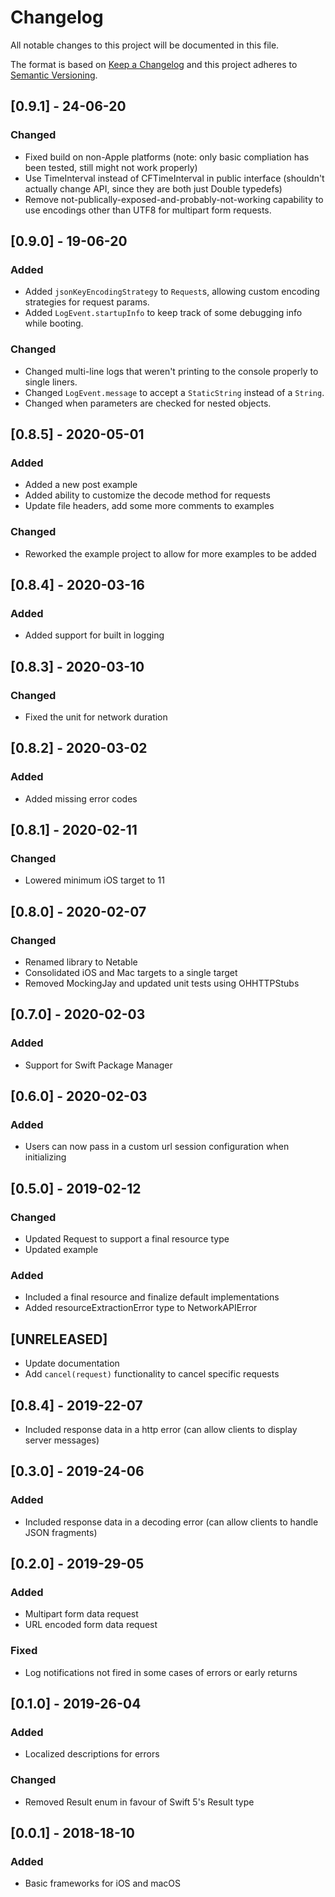 # Changelog
All notable changes to this project will be documented in this file.

The format is based on [Keep a Changelog](http://keepachangelog.com/en/1.0.0/)
and this project adheres to [Semantic Versioning](http://semver.org/spec/v2.0.0.html).

## [0.9.1] - 24-06-20
### Changed
- Fixed build on non-Apple platforms (note: only basic compliation has been tested, still might not work properly)
- Use TimeInterval instead of CFTimeInterval in public interface (shouldn't actually change API, since they are both just Double typedefs)
- Remove not-publically-exposed-and-probably-not-working capability to use encodings other than UTF8 for multipart form requests.

## [0.9.0] - 19-06-20
### Added
- Added `jsonKeyEncodingStrategy` to `Request`s, allowing custom encoding strategies for request params.
- Added `LogEvent.startupInfo`  to keep track of some debugging info while booting.

### Changed
- Changed multi-line logs that weren't printing to the console properly to single liners.
- Changed `LogEvent.message` to accept a `StaticString` instead of a `String`.
- Changed when parameters are checked for nested objects.

## [0.8.5] - 2020-05-01
### Added
- Added a new post example
- Added ability to customize the decode method for requests
- Update file headers, add some more comments to examples

### Changed
- Reworked the example project to allow for more examples to be added

## [0.8.4] - 2020-03-16
### Added
- Added support for built in logging

## [0.8.3] - 2020-03-10
### Changed
- Fixed the unit for network duration

## [0.8.2] - 2020-03-02
### Added
- Added missing error codes

## [0.8.1] - 2020-02-11
### Changed
- Lowered minimum iOS target to 11

## [0.8.0] - 2020-02-07
### Changed
- Renamed library to Netable
- Consolidated iOS and Mac targets to a single target
- Removed MockingJay and updated unit tests using OHHTTPStubs

## [0.7.0] - 2020-02-03
### Added
- Support for Swift Package Manager

## [0.6.0] - 2020-02-03
### Added
- Users can now pass in a custom url session configuration when initializing

## [0.5.0] - 2019-02-12
### Changed
- Updated Request to support a final resource type
- Updated example

### Added
- Included a final resource and finalize default implementations
- Added resourceExtractionError type to NetworkAPIError

## [UNRELEASED]
- Update documentation
- Add `cancel(request)` functionality to cancel specific requests

## [0.8.4] - 2019-22-07
- Included response data in a http error (can allow clients to display server messages)

## [0.3.0] - 2019-24-06
### Added
- Included response data in a decoding error (can allow clients to handle JSON fragments)

## [0.2.0] - 2019-29-05
### Added
- Multipart form data request
- URL encoded form data request

### Fixed
- Log notifications not fired in some cases of errors or early returns

## [0.1.0] - 2019-26-04
### Added
- Localized descriptions for errors

### Changed
- Removed Result enum in favour of Swift 5's Result type

## [0.0.1] - 2018-18-10
### Added
- Basic frameworks for iOS and macOS
